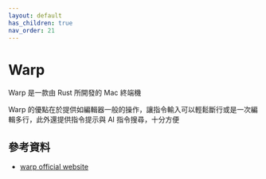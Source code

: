 ```yaml
---
layout: default
has_children: true
nav_order: 21
---
```


# Warp

Warp 是一款由 Rust 所開發的 Mac 終端機

Warp 的優點在於提供如編輯器一般的操作，讓指令輸入可以輕鬆斷行或是一次編輯多行，此外還提供指令提示與 AI 指令搜尋，十分方便

## 參考資料

- [warp official website](https://www.warp.dev/)
